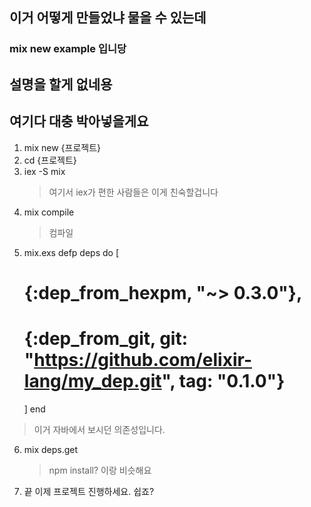 ## 이거 어떻게 만들었냐 물을 수 있는데
### mix new example 입니당

## 설명을 할게 없네용
## 여기다 대충 박아넣을게요


1. mix new {프로젝트}
2. cd {프로젝트}
3. iex -S mix
    > 여기서 iex가 편한 사람들은 이게 친숙할겁니다
4. mix compile
    > 컴파일
5. mix.exs
      defp deps do
    [
      # {:dep_from_hexpm, "~> 0.3.0"},
      # {:dep_from_git, git: "https://github.com/elixir-lang/my_dep.git", tag: "0.1.0"}
    ]
  end

  > 이거 자바에서 보시던 의존성입니다.
6. mix deps.get
    > npm install? 이랑 비슷해요
7. 끝 이제 프로젝트 진행하세요. 쉽죠?